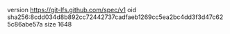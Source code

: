 version https://git-lfs.github.com/spec/v1
oid sha256:8cdd034d8b892cc72442737cadfaeb1269cc5ea2bc4dd3f3d47c625c86abe57a
size 1648
